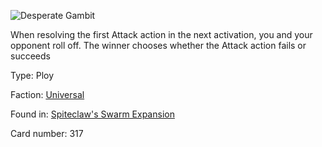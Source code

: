 
![Desperate Gambit](https://warhammerunderworlds.com/wp-content/uploads/sites/6/2018/02/317_ENG.png)

When resolving the first Attack action in the next activation, you and your opponent roll off. The winner chooses whether the Attack action fails or succeeds

Type: Ploy

Faction: [Universal](/factions/universal.md)

Found in: [Spiteclaw's Swarm Expansion](/locations/spiteclaws-swarm-expansion.md)

Card number: 317
